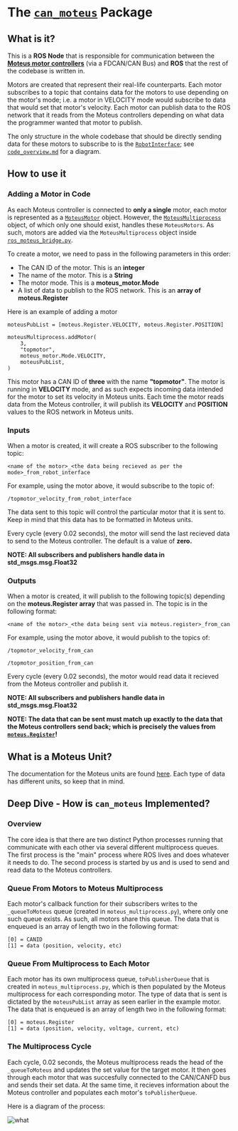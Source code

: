 # The [`can_moteus`](https://github.com/TrickfireRobotics/urc-2023/tree/main/src/can_moteus) Package


## **What is it?**
This is a **ROS Node** that is responsible for communication between the [**Moteus motor controllers**](https://github.com/mjbots/moteus) (via a FDCAN/CAN Bus) and **ROS** that the rest of the codebase is written in. 

Motors are created that represent their real-life counterparts. Each motor subscribes to a topic that contains  data for the motors to use depending on the motor's mode; i.e. a motor in  VELOCITY mode would subscribe to data that would set that motor's velocity. Each motor can publish data to the ROS network that it reads from the Moteus controllers depending on what data the programmer wanted that motor to publish. 

The only structure in the whole codebase that should be directly sending data for these motors to subscribe to is the [`RobotInterface`](../src/interface); see [`code_overview.md`](./code_overview.md) for a diagram. 

## **How to use it**

### **Adding a Motor in Code**
As each Moteus controller is connected to **only a single** motor, each motor is represented as a [`MoteusMotor`](../src/can_moteus/can_moteus/moteus_motor.py) object. However, the [`MoteusMultiprocess`](../src/can_moteus/can_moteus/moteus_multiprocess.py) object, of which only one should exist, handles these `MoteusMotors`. As such, motors are added via the `MoteusMultiprocess` object inside [`ros_moteus_bridge.py`](../src/can_moteus/can_moteus/ros_moteus_bridge.py).

To create a motor, we need to pass in the following parameters in this order:
- The CAN ID of the motor. This is an **integer**
- The name of the motor. This is a **String**
- The motor mode. This is a **moteus_motor.Mode**
- A list of data to publish to the ROS network. This is an **array of moteus.Register**

Here is an example of adding a motor

```
moteusPubList = [moteus.Register.VELOCITY, moteus.Register.POSITION]

moteusMultiprocess.addMotor(
    3,
    "topmotor",
    moteus_motor.Mode.VELOCITY,
    moteusPubList,
)
```
This motor has a CAN ID of **three** with the name **"topmotor"**. The motor is running in **VELOCITY** mode, and as such expects incoming data intended for the motor to set its velocity in Moteus units. Each time the motor reads data from the Moteus controller, it will publish its **VELOCITY** and **POSITION** values to the ROS network in Moteus units. 


### **Inputs**

When a motor is created, it will create a ROS subscriber to the following topic:

```<name of the motor>_<the data being recieved as per the mode>_from_robot_interface``` 

For example, using the motor above, it would subscribe to the topic of: 

```/topmotor_velocity_from_robot_interface```

The data sent to this topic will control the particular motor that it is sent to. Keep in mind that this data has to be formatted in Moteus units. 

Every cycle (every 0.02 seconds), the motor will send the last recieved data to send to the Moteus controller. The default is a value of **zero.** 

**NOTE: All subscribers and publishers handle data in std_msgs.msg.Float32**

### **Outputs**
When a motor is created, it will publish to the following topic(s) depending on the **moteus.Register array** that was passed in. The topic is in the following format:

```<name of the motor>_<the data being sent via moteus.register>_from_can```

For example, using the motor above, it would publish to the topics of:

```/topmotor_velocity_from_can```

```/topmotor_position_from_can```

Every cycle (every 0.02 seconds), the motor would read data it recieved from the Moteus controller and publish it. 

**NOTE: All subscribers and publishers handle data in std_msgs.msg.Float32**

**NOTE: The data that can be sent must match up exactly to the data that the Moteus controllers send back; which is precisely the values from [`moteus.Register`](https://github.com/mjbots/moteus/blob/38d688a933ce1584ee09f2628b5849d5e758ac21/lib/python/moteus/moteus.py#L148)!**

## **What is a Moteus Unit?**

The documentation for the Moteus units are found [here](https://github.com/mjbots/moteus/blob/main/docs/reference.md#a2-register-usage). Each type of data has different units, so keep that in mind.


## **Deep Dive - How is `can_moteus` Implemented?**

### **Overview**
The core idea is that there are two distinct Python processes running that communicate with each other via several different multiprocess queues. The first process is the "main" process where ROS lives and does whatever it needs to do. The second process is started by us and is used to send and read data to the Moteus controllers. 

### **Queue From Motors to Moteus Multiprocess**

Each motor's callback function for their subscribers writes to the `_queueToMoteus` queue (created in `moteus_multiprocess.py`), where only one such queue exists. As such, all motors share this queue. The data that is enqueued is an array of length two in the following format:

```
[0] = CANID
[1] = data (position, velocity, etc)
```

### **Queue From Multiprocess to Each Motor**
Each motor has its own multiprocess queue, `toPublisherQueue` that is created in `moteus_multiprocess.py`, which is then populated by the Moteus multiprocess for each corresponding motor. The type of data that is sent is dictated by the `moteusPubList` array as seen earlier in the example motor. The data that is enqueued is an array of length two in the following format:

```
[0] = moteus.Register
[1] = data (position, velocity, voltage, current, etc)
```

### **The Multiprocess Cycle**
Each cycle, 0.02 seconds, the Moteus multiprocess reads the head of the `_queueToMoteus` and updates the set value for the target motor. It then goes through each motor that was succesfully connected to the CAN/CANFD bus and sends their set data. At the same time, it recieves information about the Moteus controller and populates each motor's `toPublisherQueue`.

Here is a diagram of the process:

![what](./resources/moteus_docs.png)